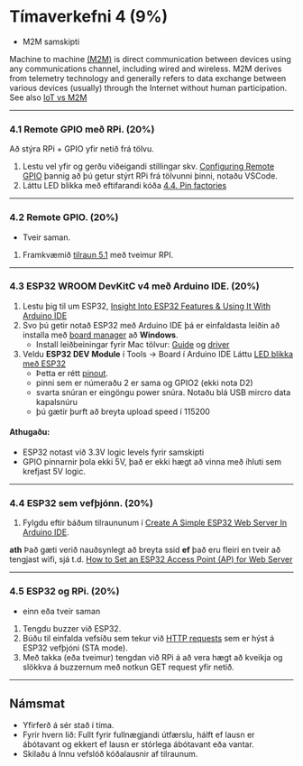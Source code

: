 # Tímaverkefni 4 (9%) 

- M2M samskipti

Machine to machine [(M2M)](https://en.wikipedia.org/wiki/Machine_to_machine) is direct communication between devices using any communications channel, including wired and wireless. M2M derives from telemetry technology and generally refers to data exchange between various devices (usually) through the Internet without human participation. See also [IoT vs M2M](https://www.avsystem.com/blog/iot-and-m2m-what-is-the-difference/)

---

### 4.1 Remote GPIO með RPi. (20%)
Að stýra RPi + GPIO yfir netið frá tölvu. 

1. Lestu vel yfir og gerðu viðeigandi stillingar skv. [Configuring Remote GPIO](https://gpiozero.readthedocs.io/en/stable/remote_gpio.html#configuring-remote-gpio) þannig að þú getur stýrt RPi frá tölvunni þinni, notaðu VSCode.  
1. Láttu LED blikka með eftifarandi kóða [4.4. Pin factories](https://gpiozero.readthedocs.io/en/stable/remote_gpio.html#pin-factories)

---

### 4.2 Remote GPIO. (20%)

- Tveir saman.
1. Framkvæmið [tilraun 5.1](https://gpiozero.readthedocs.io/en/stable/recipes_remote_gpio.html#led-button) með tveimur RPI.
<!--
1. Framkvæmið [tilraun 5.2](https://gpiozero.readthedocs.io/en/stable/recipes_remote_gpio.html#led-2-buttons) með þrjá RPi og tölvu.
1. Framkvæmið [tilraun 5.4](https://gpiozero.readthedocs.io/en/stable/recipes_remote_gpio.html#multi-room-doorbell) með tvo RPI og tölvu.
-->

---

### 4.3 ESP32 WROOM DevKitC v4 með Arduino IDE. (20%)  

1. Lestu þig til um ESP32, [Insight Into ESP32 Features & Using It With Arduino IDE](https://lastminuteengineers.com/esp32-arduino-ide-tutorial/)
1. Svo þú getir notað ESP32 með Arduino IDE þá er einfaldasta leiðin að installa með [board manager](https://docs.espressif.com/projects/arduino-esp32/en/latest/installing.html#installing-using-boards-manager) að **Windows**. 
   - Install leiðbeiningar fyrir Mac tölvur: [Guide](https://www.hackster.io/shahizat005/getting-started-with-esp32-on-a-mac-4b3997#toc-installing-esp32-add-on-in-arduino-ide-4) og [driver](https://www.silabs.com/developers/usb-to-uart-bridge-vcp-drivers)
1. Veldu **ESP32 DEV Module** í Tools -> Board í Arduino IDE Láttu [LED blikka með ESP32](https://docs.espressif.com/projects/arduino-esp32/en/latest/tutorials/blink.html) 
   - Þetta er rétt [pinout](https://docs.espressif.com/projects/esp-idf/en/latest/esp32/_images/esp32-devkitC-v4-pinout.png).
   - pinni sem er númeraðu 2 er sama og GPIO2 (ekki nota D2)
   - svarta snúran er eingöngu power snúra. Notaðu blá USB mircro data kapalsnúru 
   - þú gætir þurft að breyta upload speed í 115200


#### Athugaðu:

- ESP32 notast við 3.3V logic levels fyrir samskipti 
- GPIO pinnarnir þola ekki 5V, það er ekki hægt að vinna með íhluti sem krefjast 5V logic.
<!-- - [usb driver fyrir Mac tölvu](https://www.silabs.com/developers/usb-to-uart-bridge-vcp-drivers) -->

<!--
- [ESP32-DevKitC V4 Getting Started Guide](https://docs.espressif.com/projects/esp-idf/en/latest/esp32/hw-reference/esp32/get-started-devkitc.html#esp32-devkitc-v4-getting-started-guide)
- [ESP32 WROOM DevKitC v4 on Arduino IDE](https://www.iottechtrends.com/getting-started-with-esp32-wroom-devkitc/)
- [IOT Made Simple: Playing With the ESP32 on Arduino IDE](https://www.instructables.com/IOT-Made-Simple-Playing-With-the-ESP32-on-Arduino-/)
-->

---

### 4.4 ESP32 sem vefþjónn. (20%)
1. Fylgdu eftir báðum tilraununum í [Create A Simple ESP32 Web Server In Arduino IDE](https://lastminuteengineers.com/creating-esp32-web-server-arduino-ide/).

**ath** Það gæti verið nauðsynlegt að breyta ssid **ef** það eru fleiri en tveir að tengjast wifi, sjá t.d. [How to Set an ESP32 Access Point (AP) for Web Server](https://randomnerdtutorials.com/esp32-access-point-ap-web-server/)

---

### 4.5 ESP32 og RPi. (20%)
- einn eða tveir saman

1. Tengdu buzzer við ESP32.
1. Búðu til einfalda vefsíðu sem tekur við [HTTP requests](https://www.w3schools.com/tags/ref_httpmethods.asp) sem er hýst á ESP32 vefþjóni (STA mode). 
1. Með takka (eða tveimur) tengdan við RPi á að vera hægt að kveikja og slökkva á buzzernum með notkun GET request yfir netið.


---

## Námsmat
- Yfirferð á sér stað í tíma.
- Fyrir hvern lið: Fullt fyrir fullnægjandi útfærslu, hálft ef lausn er ábótavant og ekkert ef lausn er stórlega ábótavant eða vantar.
- Skilaðu á Innu vefslóð kóðalausnir af tilraunum.
